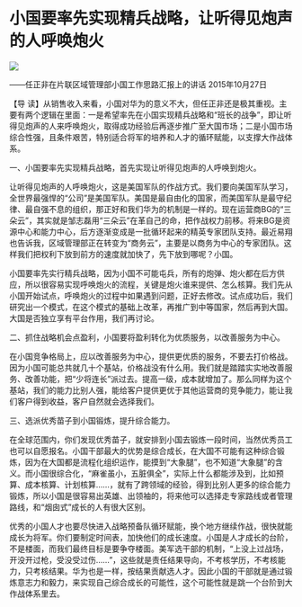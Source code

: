 # 小国要率先实现精兵战略，让听得见炮声的人呼唤炮火
<img class="pv" src="https://api.visitor.plantree.me/visitor-badge/pv?namespace=plantree.me&key=renzhengfei-speeches/./docs/speeches/2015/10/小国要率先实现精兵战略，让听得见炮声的人呼唤炮火.md">


——任正非在片联区域管理部小国工作思路汇报上的讲话
2015年10月27日



【导  读】从销售收入来看，小国对华为的意义不大，但任正非还是极其重视。主要有两个逻辑在里面：一是希望率先在小国实现精兵战略和“班长的战争”，即让听得见炮声的人来呼唤炮火，取得成功经验后再逐步推广至大国市场；二是小国市场综合性强，且条件艰苦，特别适合将军的培养和人才的循环赋能，以支撑大作战体系。



一、小国要率先实现精兵战略，首先实现让听得见炮声的人呼唤到炮火。

让听得见炮声的人呼唤炮火，这是美国军队的作战方式。我们要向美国军队学习，全世界最强悍的“公司”是美国军队。美国是最自由化的国家，而美国军队是最守纪律、最自强不息的组织，那正好和我们华为的机制是一样的。现在运营商BG的“三朵云”，其实就是邹志磊用“三朵云”在革自己的命，把作战权力前移。将来BG是资源中心和能力中心，后方逐渐变成是一批循环起来的精英专家团队支持。最近易翔也告诉我，区域管理部正在转变为“商务云”，主要是以商务为中心的专家团队。这样我们把权利下放到前方的速度就加快了，先下放到哪呢？小国。

小国要率先实行精兵战略，因为小国不可能屯兵，所有的炮弹、炮火都在后方供应，所以很容易实现呼唤炮火的流程，关键是炮火谁来提供、怎么核算。我们先从小国开始试点，呼唤炮火的过程中如果遇到问题，正好去修改。试点成功后，我们研究出一个模式，在这个模式的基础上改革，再推广到中等国家，然后再到大国。大国是否独立享有平台作用，我们再讨论。

二、抓住战略机会点盈利，小国要将盈利转化为优质服务，以改善服务为中心。

在小国竞争格局上，应以改善服务为中心，提供更优质的服务，不要去打价格战。因为小国可能总共就几十个基站，价格战没有什么用。我们就是踏踏实实地改善服务、改善功能，把“少将连长”派过去。提高一级，成本就增加了。那么同样为这个基站，我们的能力比别人强，能给客户提供更优于其他运营商的竞争能力，能让我们客户得到收益，客户自然就会选择我们。

三、选派优秀苗子到小国锻炼，提升综合能力。

在全球范围内，你们发现优秀苗子，就安排到小国去锻炼一段时间，当然优秀员工也可以自愿报名。小国干部最大的优势是综合成长，在大国不可能有这种综合锻炼，因为在大国都是流程化组织运作，能摸到“大象腿”，也不知道“大象腿”的含义。而小国很综合化，“麻雀虽小，五脏俱全”，实际上什么都能涉及到，比如预算、成本核算、计划核算……，就有了跨领域的经验，得到比别人更多的综合能力锻炼，所以小国是很容易出英雄、出领袖的，将来他可以选择走专家路线或者管理路线，和“烟囱式”成长的人有很大区别。

优秀的小国人才也要尽快进入战略预备队循环赋能，换个地方继续作战，很快就能成长为将军。你们要制定时间表，加快他们的成长速度。小国是人才成长的台阶，不是楼面，而我们最终目标是要争夺楼面。美军选干部的机制，“上没上过战场，开没开过枪，受没受过伤……”，这些就是责任结果导向，不考核学历，不考核能力，只考核结果。华为也是一样，按结果贡献选人才。因此小国的干部就是通过锻炼意志力和毅力，来实现自己综合成长的可能性，这个可能性就是跳一个台阶到大作战体系里去。
